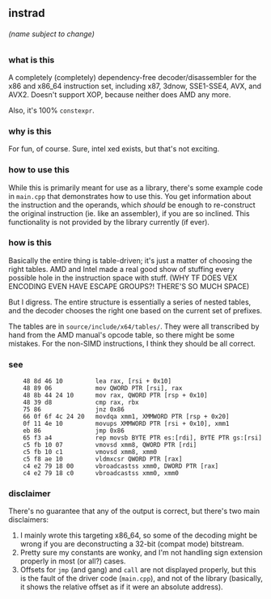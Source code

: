 ## instrad ##
###### (name subject to change) ######


### what is this ###
A completely (completely) dependency-free decoder/disassembler for the x86 and x86_64 instruction set, including x87, 3dnow, SSE1-SSE4, AVX, and AVX2. Doesn't support XOP, because neither does AMD any more.

Also, it's 100% `constexpr`.


### why is this ###
For fun, of course. Sure, intel xed exists, but that's not exciting.



### how to use this ###
While this is primarily meant for use as a library, there's some example code in `main.cpp` that demonstrates how to use this. You get information about the instruction and the operands, which *should* be enough to re-construct the original instruction (ie. like an assembler), if you are so inclined. This functionality is not provided by the library currently (if ever).



### how is this ###
Basically the entire thing is table-driven; it's just a matter of choosing the right tables. AMD and Intel made a real good show of stuffing every possible hole in the instruction space with stuff. (WHY TF DOES VEX ENCODING EVEN HAVE ESCAPE GROUPS?! THERE'S SO MUCH SPACE)

But I digress. The entire structure is essentially a series of nested tables, and the decoder chooses the right one based on the current set of prefixes.

The tables are in `source/include/x64/tables/`. They were all transcribed by hand from the AMD manual's opcode table, so there might be some mistakes. For the non-SIMD instructions, I think they should be all correct.


### see ###
```
    48 8d 46 10         lea rax, [rsi + 0x10]
    48 89 06            mov QWORD PTR [rsi], rax
    48 8b 44 24 10      mov rax, QWORD PTR [rsp + 0x10]
    48 39 d8            cmp rax, rbx
    75 86               jnz 0x86
    66 0f 6f 4c 24 20   movdqa xmm1, XMMWORD PTR [rsp + 0x20]
    0f 11 4e 10         movups XMMWORD PTR [rsi + 0x10], xmm1
    eb 86               jmp 0x86
    65 f3 a4            rep movsb BYTE PTR es:[rdi], BYTE PTR gs:[rsi]
    c5 fb 10 07         vmovsd xmm8, QWORD PTR [rdi]
    c5 fb 10 c1         vmovsd xmm8, xmm0
    c5 f8 ae 10         vldmxcsr QWORD PTR [rax]
    c4 e2 79 18 00      vbroadcastss xmm0, DWORD PTR [rax]
    c4 e2 79 18 c0      vbroadcastss xmm0, xmm0
```


### disclaimer ###

There's no guarantee that any of the output is correct, but there's two main disclaimers:

1. I mainly wrote this targeting x86_64, so some of the decoding might be wrong if you are deconstructing a 32-bit (compat mode) bitstream.
2. Pretty sure my constants are wonky, and I'm not handling sign extension properly in most (or all?) cases.
3. Offsets for `jmp` (and gang) and `call` are not displayed properly, but this is the fault of the driver code (`main.cpp`), and not of the library (basically, it shows the relative offset as if it were an absolute address).
